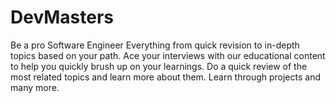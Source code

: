 # DevMasters
Be a pro Software Engineer Everything from quick revision to in-depth topics based on your path. Ace your interviews with our educational content to help you quickly brush up on your learnings. Do a quick review of the most related topics and learn more about them. Learn through projects and many more.
